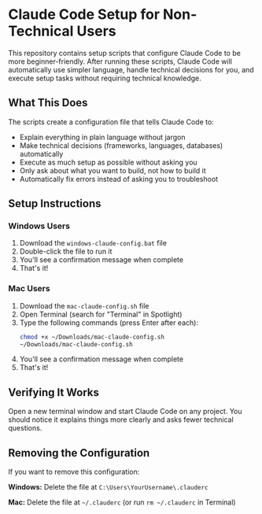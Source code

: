 # Claude Code Setup for Non-Technical Users

This repository contains setup scripts that configure Claude Code to be more beginner-friendly. After running these scripts, Claude Code will automatically use simpler language, handle technical decisions for you, and execute setup tasks without requiring technical knowledge.

## What This Does

The scripts create a configuration file that tells Claude Code to:
- Explain everything in plain language without jargon
- Make technical decisions (frameworks, languages, databases) automatically
- Execute as much setup as possible without asking you
- Only ask about what you want to build, not how to build it
- Automatically fix errors instead of asking you to troubleshoot

## Setup Instructions

### Windows Users

1. Download the `windows-claude-config.bat` file
2. Double-click the file to run it
3. You'll see a confirmation message when complete
4. That's it!

### Mac Users

1. Download the `mac-claude-config.sh` file
2. Open Terminal (search for "Terminal" in Spotlight)
3. Type the following commands (press Enter after each):
   ```bash
   chmod +x ~/Downloads/mac-claude-config.sh
   ~/Downloads/mac-claude-config.sh
   ```
4. You'll see a confirmation message when complete
5. That's it!

## Verifying It Works

Open a new terminal window and start Claude Code on any project. You should notice it explains things more clearly and asks fewer technical questions.

## Removing the Configuration

If you want to remove this configuration:

**Windows:** Delete the file at `C:\Users\YourUsername\.clauderc`

**Mac:** Delete the file at `~/.clauderc` (or run `rm ~/.clauderc` in Terminal)
